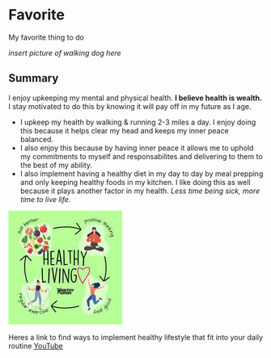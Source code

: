 # Favorite
My favorite thing to do

*insert picture of walking dog here*
## Summary 
I enjoy upkeeping my mental and physical health. **I believe health is wealth.** I stay motivated to do this by knowing it will pay off in my future as I age. 
- I upkeep my health by walking & running 2-3 miles a day. I enjoy doing this because it helps clear my head and keeps my inner peace balanced.
- I also enjoy this because by having inner peace it allows me to uphold my commitments to myself and responsabilites and delivering to them to the best of my ability.
- I also implement having a healthy diet in my day to day by meal prepping and only keeping healthy foods in my kitchen. I like doing this as well because it plays another factor in my health. *Less time being sick, more time to live life.*
   
![Healthy](Healthy.jpg)

Heres a link to find ways to implement healthy lifestyle that fit into your daily routine 
[YouTube](https://www.youtube.com/)
